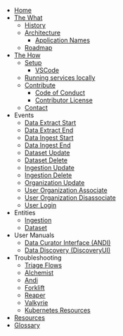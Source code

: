 * [Home](https://github.com/UrbanOS-Public/smartcitiesdata/wiki/Home)
* [The What](https://github.com/UrbanOS-Public/smartcitiesdata/wiki/The-What)
  - [History](https://github.com/UrbanOS-Public/smartcitiesdata/wiki/History)
  - [Architecture](https://github.com/UrbanOS-Public/smartcitiesdata/wiki/Architecture)
    - [Application Names](https://github.com/UrbanOS-Public/smartcitiesdata/wiki/Names)
  - [Roadmap](https://github.com/UrbanOS-Public/smartcitiesdata/wiki/Roadmap)
* [The How](https://github.com/UrbanOS-Public/smartcitiesdata/wiki/The-How)
  - [Setup](https://github.com/UrbanOS-Public/smartcitiesdata/wiki/Setup)
    - [VSCode](https://github.com/UrbanOS-Public/smartcitiesdata/wiki/VSCode-Elixir-Setup)
  - [Running services locally](https://github.com/UrbanOS-Public/smartcitiesdata/wiki/Running-services-locally)
  - [Contribute](https://github.com/UrbanOS-Public/smartcitiesdata/wiki/Contribute)
    - [Code of Conduct](https://github.com/UrbanOS-Public/smartcitiesdata/wiki/Code-of-Conduct)
    - [Contributor License](https://github.com/UrbanOS-Public/smartcitiesdata/wiki/Contributor-License)
  - [Contact](https://github.com/UrbanOS-Public/smartcitiesdata/wiki/Contact)
* Events
  - [Data Extract Start](https://github.com/UrbanOS-Public/smartcitiesdata/wiki/Data-Extract-Start)
  - [Data Extract End](https://github.com/UrbanOS-Public/smartcitiesdata/wiki/Data-Extract-End)
  - [Data Ingest Start](https://github.com/UrbanOS-Public/smartcitiesdata/wiki/Data-Ingest-Start)
  - [Data Ingest End](https://github.com/UrbanOS-Public/smartcitiesdata/wiki/Data-Ingest-End)
  - [Dataset Update](https://github.com/UrbanOS-Public/smartcitiesdata/wiki/Dataset-Update)
  - [Dataset Delete](https://github.com/UrbanOS-Public/smartcitiesdata/wiki/Delete-Dataset)
  - [Ingestion Update](https://github.com/UrbanOS-Public/smartcitiesdata/wiki/Ingestion-Update)
  - [Ingestion Delete](https://github.com/UrbanOS-Public/smartcitiesdata/wiki/Ingestion-Delete)
  - [Organization Update](https://github.com/UrbanOS-Public/smartcitiesdata/wiki/Organization-Update)
  - [User Organization Associate](https://github.com/UrbanOS-Public/smartcitiesdata/wiki/User-Organization-Association)
  - [User Organization Disassociate](https://github.com/UrbanOS-Public/smartcitiesdata/wiki/User-Organization-Disassociate)
  - [User Login](https://github.com/UrbanOS-Public/smartcitiesdata/wiki/User-Login)
* Entities
  - [Ingestion](https://github.com/UrbanOS-Public/smartcitiesdata/wiki/Ingestion)
  - [Dataset](https://github.com/UrbanOS-Public/smartcitiesdata/wiki/Dataset)
* User Manuals
  - [Data Curator Interface (ANDI)](https://github.com/UrbanOS-Public/smartcitiesdata/wiki/Data-Curator-Interface-(ANDI)-User-Manual)
  - [Data Discovery (DiscoveryUI)](https://github.com/UrbanOS-Public/smartcitiesdata/wiki/Data-Discovery-(DiscoveryUI)-User-Manual)
* Troubleshooting
  - [Triage Flows](https://github.com/UrbanOS-Public/smartcitiesdata/wiki/Triage-Flows)
  - [Alchemist](https://github.com/UrbanOS-Public/smartcitiesdata/wiki/Alchemist)
  - [Andi](https://github.com/UrbanOS-Public/smartcitiesdata/wiki/Andi)
  - [Forklift](https://github.com/UrbanOS-Public/smartcitiesdata/wiki/Forklift)
  - [Reaper](https://github.com/UrbanOS-Public/smartcitiesdata/wiki/Reaper)
  - [Valkyrie](https://github.com/UrbanOS-Public/smartcitiesdata/wiki/Valkyrie)
  - [Kubernetes Resources](https://github.com/UrbanOS-Public/smartcitiesdata/wiki/Kubernetes-Resources)
* [Resources](https://github.com/UrbanOS-Public/smartcitiesdata/wiki/Resources)
* [Glossary](https://github.com/UrbanOS-Public/smartcitiesdata/wiki/Glossary)